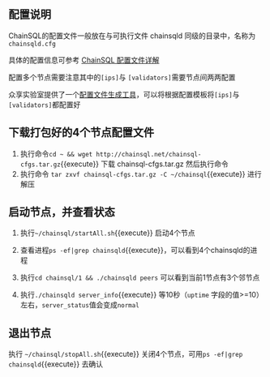 
## 配置说明
ChainSQL的配置文件一般放在与可执行文件 chainsqld 同级的目录中，名称为`chainsqld.cfg`

具体的配置信息可参考 [ChainSQL 配置文件详解](http://docs.chainsql.net/theory/cfg.html)

配置多个节点需要注意其中的`[ips]`与 `[validators]`需要节点间两两配置

众享实验室提供了一个[配置文件生成工具](https://github.com/ChainSQL/chainsql-tools)，可以将根据配置模板将`[ips]`与 `[validators]`都配置好

## 下载打包好的4个节点配置文件
1. 执行命令`cd ~ && wget http://chainsql.net/chainsql-cfgs.tar.gz`{{execute}} 下载 chainsql-cfgs.tar.gz 然后执行命令
2. 执行命令 `tar zxvf chainsql-cfgs.tar.gz -C ~/chainsql`{{execute}} 进行解压


## 启动节点，并查看状态
1. 执行`~/chainsql/startAll.sh`{{execute}} 启动4个节点

2. 查看进程`ps -ef|grep chainsqld`{{execute}}，可以看到4个chainsqld的进程

3. 执行`cd chainsql/1 && ./chainsqld peers` 可以看到当前1节点有3个邻节点

4. 执行`./chainsqld server_info`{{execute}} 等10秒（`uptime` 字段的值>=10）左右，`server_status`值会变成`normal`

## 退出节点
执行 `~/chainsql/stopAll.sh`{{execute}} 关闭4个节点，可用`ps -ef|grep chainsqld`{{execute}} 去确认